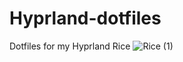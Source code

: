 # Hyprland-dotfiles
Dotfiles for my Hyprland Rice
![Rice (1)](https://user-images.githubusercontent.com/80547533/215270070-48e70444-8a7e-4644-9afc-abc1a70fdaaa.png)

